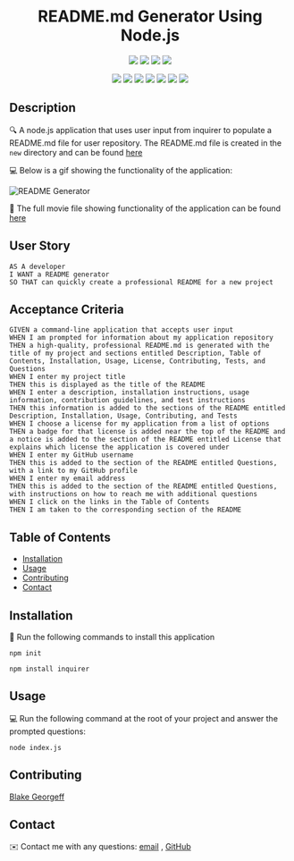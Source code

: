 
<h1 align="center">README.md Generator Using Node.js</h1>
   
  
<p align="center">
    <img src="https://img.shields.io/github/repo-size/BlakeGeo/README-Generator" />
    <img src="https://img.shields.io/github/languages/top/BlakeGeo/README-Generator"  />
    <img src="https://img.shields.io/github/issues/BlakeGeo/README-Generator" />
    <img src="https://img.shields.io/github/last-commit/BlakeGeo/README-Generator" >
</p>
  
<p align="center">
    <img src="https://img.shields.io/badge/Javascript-yellow" />
    <img src="https://img.shields.io/badge/VisualStudioCode-blue"  />
    <img src="https://img.shields.io/badge/-node.js-green" />
    <img src="https://img.shields.io/badge/-inquirer-red" >
    <img src="https://img.shields.io/badge/-screencastify-lightgrey" />
    <img src="https://img.shields.io/badge/-json-orange" />
    <img src="https://img.shields.io/badge/-shield.io-brightgreen" />

</p>
   
## Description
  
🔍 A node.js application that uses user input from inquirer to populate a README.md file for user repository. The README.md file is created in the `new` directory and can be found [here](./new/README.md)  
  
💻 Below is a gif showing the functionality of the application:
  
![README Generator](Utils/README-Generator-Video-walkthrough.gif)
  
🎥 The full movie file showing functionality of the application can be found [here](https://drive.google.com/file/d/1ppFvJoMvkTC01rvJdJLRzyCLLlDj1_F6/view)
  
## User Story
  
```
AS A developer
I WANT a README generator
SO THAT can quickly create a professional README for a new project 
```
  
## Acceptance Criteria
  
``` 
GIVEN a command-line application that accepts user input
WHEN I am prompted for information about my application repository
THEN a high-quality, professional README.md is generated with the title of my project and sections entitled Description, Table of Contents, Installation, Usage, License, Contributing, Tests, and Questions
WHEN I enter my project title
THEN this is displayed as the title of the README
WHEN I enter a description, installation instructions, usage information, contribution guidelines, and test instructions
THEN this information is added to the sections of the README entitled Description, Installation, Usage, Contributing, and Tests
WHEN I choose a license for my application from a list of options
THEN a badge for that license is added near the top of the README and a notice is added to the section of the README entitled License that explains which license the application is covered under
WHEN I enter my GitHub username
THEN this is added to the section of the README entitled Questions, with a link to my GitHub profile
WHEN I enter my email address
THEN this is added to the section of the README entitled Questions, with instructions on how to reach me with additional questions
WHEN I click on the links in the Table of Contents
THEN I am taken to the corresponding section of the README
```
  
## Table of Contents
- [Installation](#installation)
- [Usage](#usage)
- [Contributing](#contributing)
- [Contact](#contact)

## Installation
💾 Run the following commands to install this application
  
`npm init`
  
`npm install inquirer`
  
## Usage
💻 Run the following command at the root of your project and answer the prompted questions:
  
`node index.js`

## Contributing
[Blake Georgeff](https://github.com/BlakeGeo)

## Contact
✉️ Contact me with any questions: [email](mailto:georgeffb@hotmail.com) , [GitHub](https://github.com/BlakeGeo)<br />

    
